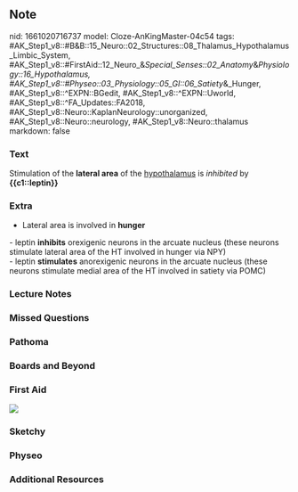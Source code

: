 ## Note
nid: 1661020716737
model: Cloze-AnKingMaster-04c54
tags: #AK_Step1_v8::#B&B::15_Neuro::02_Structures::08_Thalamus_Hypothalamus_Limbic_System, #AK_Step1_v8::#FirstAid::12_Neuro_&_Special_Senses::02_Anatomy_&_Physiology::16_Hypothalamus, #AK_Step1_v8::#Physeo::03_Physiology::05_GI::06_Satiety_&_Hunger, #AK_Step1_v8::^EXPN::BGedit, #AK_Step1_v8::^EXPN::Uworld, #AK_Step1_v8::^FA_Updates::FA2018, #AK_Step1_v8::Neuro::KaplanNeurology::unorganized, #AK_Step1_v8::Neuro::neurology, #AK_Step1_v8::Neuro::thalamus
markdown: false

### Text
<div>
  Stimulation of the <b>lateral area</b> of the <u>hypothalamus</u>
  is <i>inhibited</i> by <b>{{c1::leptin}}</b>
</div>

### Extra
- Lateral area is involved in <b>hunger</b>
<div>
  <div>
    - leptin <b>inhibits</b> orexigenic neurons in the arcuate
    nucleus (these neurons stimulate lateral area of the HT
    involved in hunger via NPY)
  </div>
  <div>
    <div>
      - leptin <b>stimulates</b> anorexigenic neurons in the
      arcuate nucleus (these neurons stimulate medial area of the
      HT involved in satiety via POMC)
    </div>
  </div>
</div>

### Lecture Notes


### Missed Questions


### Pathoma


### Boards and Beyond


### First Aid
<img src="tmp_ot7OC.png">

### Sketchy


### Physeo


### Additional Resources

